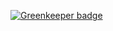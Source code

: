 
[![Greenkeeper badge](https://badges.greenkeeper.io/hrueger/videoctx-testcase-gc.svg)](https://greenkeeper.io/)
